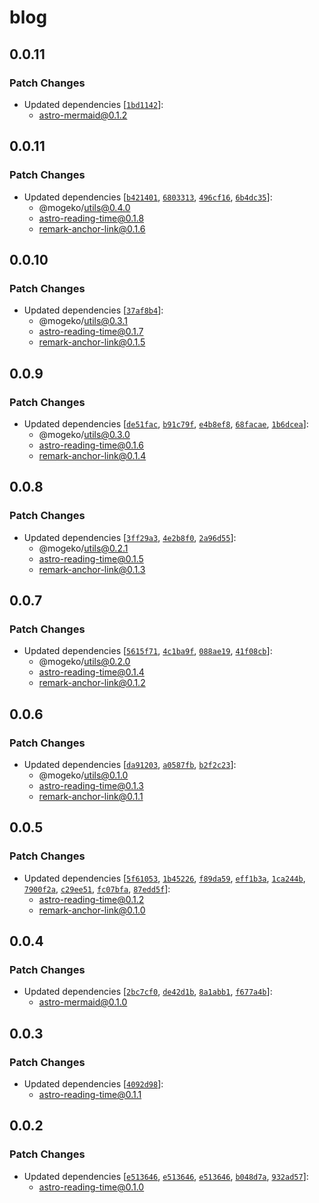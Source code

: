 # blog

## 0.0.11

### Patch Changes

- Updated dependencies [[`1bd1142`](https://github.com/mogeko/mogeko/commit/1bd11429cbc6194f65ab25499dc7f8bb13828ea3)]:
  - astro-mermaid@0.1.2

## 0.0.11

### Patch Changes

- Updated dependencies [[`b421401`](https://github.com/mogeko/mogeko/commit/b421401d5035e32fb249cf279e79d9ffee54e3d7), [`6803313`](https://github.com/mogeko/mogeko/commit/68033137f3947c1b4c73733abf5868e47df98211), [`496cf16`](https://github.com/mogeko/mogeko/commit/496cf166ed6dab049311b9f325e82ab2509725c0), [`6b4dc35`](https://github.com/mogeko/mogeko/commit/6b4dc351b029cfc340d4c70682cbd09178ded7b1)]:
  - @mogeko/utils@0.4.0
  - astro-reading-time@0.1.8
  - remark-anchor-link@0.1.6

## 0.0.10

### Patch Changes

- Updated dependencies [[`37af8b4`](https://github.com/mogeko/mogeko/commit/37af8b4eec9ea28e5624ca241424263c6a4f4e6a)]:
  - @mogeko/utils@0.3.1
  - astro-reading-time@0.1.7
  - remark-anchor-link@0.1.5

## 0.0.9

### Patch Changes

- Updated dependencies [[`de51fac`](https://github.com/mogeko/mogeko/commit/de51fac1fe35581b235f2ccf077ee59ec34fcf24), [`b91c79f`](https://github.com/mogeko/mogeko/commit/b91c79f375abe0e5c1dcd71bd2be7a2c6585918c), [`e4b8ef8`](https://github.com/mogeko/mogeko/commit/e4b8ef8ec1861f68ca766c6343796005f111ebc6), [`68facae`](https://github.com/mogeko/mogeko/commit/68facae494239a29a1410236a764c6e8fddccb16), [`1b6dcea`](https://github.com/mogeko/mogeko/commit/1b6dceaeda531ae92c3c5200cdbb60044ba8dbda)]:
  - @mogeko/utils@0.3.0
  - astro-reading-time@0.1.6
  - remark-anchor-link@0.1.4

## 0.0.8

### Patch Changes

- Updated dependencies [[`3ff29a3`](https://github.com/mogeko/mogeko/commit/3ff29a381b5c2c4050ba5b8cacdbef7a41ec02a2), [`4e2b8f0`](https://github.com/mogeko/mogeko/commit/4e2b8f038ffe32e0858750ec2459756690f7e13e), [`2a96d55`](https://github.com/mogeko/mogeko/commit/2a96d55e010c5bd9239af369a8e1b31179476104)]:
  - @mogeko/utils@0.2.1
  - astro-reading-time@0.1.5
  - remark-anchor-link@0.1.3

## 0.0.7

### Patch Changes

- Updated dependencies [[`5615f71`](https://github.com/mogeko/mogeko/commit/5615f71f4886068b5720c5d2ed4ddc7b9add7f9d), [`4c1ba9f`](https://github.com/mogeko/mogeko/commit/4c1ba9f5b0325f9071ad5d978be65c5399632eae), [`088ae19`](https://github.com/mogeko/mogeko/commit/088ae19dbc91d0f90ef4e16f423cf34c40011b2c), [`41f08cb`](https://github.com/mogeko/mogeko/commit/41f08cb392a0014023df5911bfabe843a9604f78)]:
  - @mogeko/utils@0.2.0
  - astro-reading-time@0.1.4
  - remark-anchor-link@0.1.2

## 0.0.6

### Patch Changes

- Updated dependencies [[`da91203`](https://github.com/mogeko/mogeko/commit/da912038857daffebce42611b74783623a9013ba), [`a0587fb`](https://github.com/mogeko/mogeko/commit/a0587fb8552cf21426ce1d7588dca332e85e8165), [`b2f2c23`](https://github.com/mogeko/mogeko/commit/b2f2c2302d4dffc0aa7d2558282015d8f56f4373)]:
  - @mogeko/utils@0.1.0
  - astro-reading-time@0.1.3
  - remark-anchor-link@0.1.1

## 0.0.5

### Patch Changes

- Updated dependencies [[`5f61053`](https://github.com/mogeko/mogeko/commit/5f610536e25386f4ec8257f94186032f6cebf08f), [`1b45226`](https://github.com/mogeko/mogeko/commit/1b45226dcce64ddb91c64d8ef8d36205f06e1bf7), [`f89da59`](https://github.com/mogeko/mogeko/commit/f89da591e3c1d7a1daef11b50e4411c06064f20c), [`eff1b3a`](https://github.com/mogeko/mogeko/commit/eff1b3a0a097ce424cf37f10f0c773a453fadbf0), [`1ca244b`](https://github.com/mogeko/mogeko/commit/1ca244bcdf096a927c71ef6f844bc9f42ef1fe5b), [`7900f2a`](https://github.com/mogeko/mogeko/commit/7900f2aceec7ef509d8fa773402c39f0a604ae28), [`c29ee51`](https://github.com/mogeko/mogeko/commit/c29ee51411a192f4cbda4507988078f2cefee958), [`fc07bfa`](https://github.com/mogeko/mogeko/commit/fc07bfa059ecf59f9c0b232ab5c504ed52258502), [`87edd5f`](https://github.com/mogeko/mogeko/commit/87edd5ff52440b6ff7d456a4055fe5af23d6f683)]:
  - astro-reading-time@0.1.2
  - remark-anchor-link@0.1.0

## 0.0.4

### Patch Changes

- Updated dependencies [[`2bc7cf0`](https://github.com/mogeko/mogeko/commit/2bc7cf0a568a769ca4774c4f9a141a26f3c38c3d), [`de42d1b`](https://github.com/mogeko/mogeko/commit/de42d1b44b9226d649f38bf5425336eb4690b4a4), [`8a1abb1`](https://github.com/mogeko/mogeko/commit/8a1abb1d2389919479ef5821fda5cfe0b883ade0), [`f677a4b`](https://github.com/mogeko/mogeko/commit/f677a4bdc4b0a8c4d5fc46a41af9bb922da8c1e2)]:
  - astro-mermaid@0.1.0

## 0.0.3

### Patch Changes

- Updated dependencies [[`4092d98`](https://github.com/mogeko/mogeko/commit/4092d9836b24c4a77b4e4b23eafd0a7a86a1eebd)]:
  - astro-reading-time@0.1.1

## 0.0.2

### Patch Changes

- Updated dependencies [[`e513646`](https://github.com/mogeko/mogeko/commit/e513646771ce007a2f3e2e9620e8e6abe4b761e5), [`e513646`](https://github.com/mogeko/mogeko/commit/e513646771ce007a2f3e2e9620e8e6abe4b761e5), [`e513646`](https://github.com/mogeko/mogeko/commit/e513646771ce007a2f3e2e9620e8e6abe4b761e5), [`b048d7a`](https://github.com/mogeko/mogeko/commit/b048d7a8e3bfd678ffca48abf21582652aae6726), [`932ad57`](https://github.com/mogeko/mogeko/commit/932ad5761fb499d8488853f71b14d8f32a9316b7)]:
  - astro-reading-time@0.1.0

